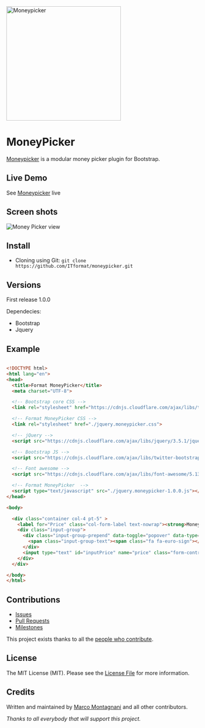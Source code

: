 <a class="readme-logo" href="https://www.format.it/">
    <img alt="Moneypicker" src="https://www.format.it/img/logo-format.png" width="300px" />
</a>

# MoneyPicker

<!--version-->

[Moneypicker](https://github.com/itformat/moneypicker/) is a modular money picker plugin for Bootstrap.

## Live Demo
See [Moneypicker](https://www.format.it/demo/moneypicker) live

## Screen shots
![Money Picker view](https://www.format.it/demo/moneypicker/screenshots/0001.png)

## Install
- Cloning using Git: `git clone https://github.com/ITformat/moneypicker.git`

## Versions

First release 1.0.0

Dependecies:
  - Bootstrap
  - Jquery

## Example

```html

<!DOCTYPE html>
<html lang="en">
<head>
  <title>Format MoneyPicker</title>
  <meta charset="UTF-8">

  <!-- Bootstrap core CSS -->
  <link rel="stylesheet" href="https://cdnjs.cloudflare.com/ajax/libs/twitter-bootstrap/4.5.2/css/bootstrap.min.css" crossorigin="anonymous" />

  <!-- Format MoneyPicker CSS -->
  <link rel="stylesheet" href="./jquery.moneypicker.css">

  <!-- jQuery -->
  <script src="https://cdnjs.cloudflare.com/ajax/libs/jquery/3.5.1/jquery.min.js" crossorigin="anonymous"></script>

  <!-- Bootstrap JS -->
  <script src="https://cdnjs.cloudflare.com/ajax/libs/twitter-bootstrap/4.5.2/js/bootstrap.bundle.min.js" crossorigin="anonymous"></script>

  <!-- Font awesome -->
  <script src="https://cdnjs.cloudflare.com/ajax/libs/font-awesome/5.13.1/js/all.min.js" crossorigin="anonymous"></script>

  <!-- Format MoneyPicker  -->
  <script type="text/javascript" src="./jquery.moneypicker-1.0.0.js"></script>
</head>

<body>

  <div class="container col-4 pt-5" >
    <label for="Price" class="col-form-label text-nowrap"><strong>Money picker</strong></label>
    <div class="input-group">
      <div class="input-group-prepend" data-toggle="popover" data-type="moneypicker" data-input="inputPrice" data-sign="1">
        <span class="input-group-text"><span class="fa fa-euro-sign"></span></span>
      </div>
      <input type="text" id="inputPrice" name="price" class="form-control" value="7" pattern="^(\d{1,6})(,\d{1,2})*(\.\d{1,2})?$" required autofocus>
    </div>
  </div>

</body>
</html>
```
## Contributions
* [Issues](https://github.com/ITformat/MoneyPicker/issues)
* [Pull Requests](https://github.com/ITformat/MoneyPicker/pulls)
* [Milestones](https://github.com/ITformat/MoneyPicker/milestones)

This project exists thanks to all the [people who contribute](https://github.com/ITformat/MoneyPicker/graphs/contributors).

## License
The MIT License (MIT).
Please see the [License File](https://github.com/ITformat/MoneyPicker/blob/main/LICENSE) for more information.

## Credits

Written and maintained by [Marco Montagnani](https://www.format.it/#team) and all other contributors.

*Thanks to all everybody that will support this project.*
